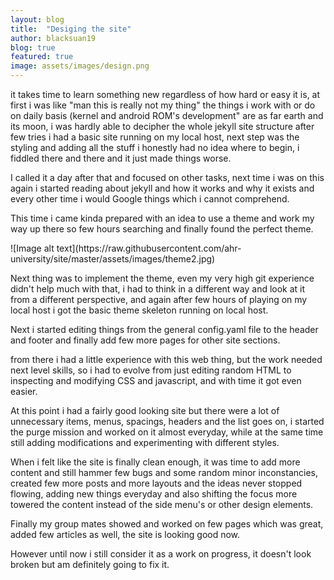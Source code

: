 ```yaml
---
layout: blog
title:  "Desiging the site"
author: blacksuan19
blog: true
featured: true
image: assets/images/design.png
---
```

<p> it takes time to learn something new regardless of how hard or easy it is,  at first i was like "man this is really not my thing" the things i work with or do on daily basis (kernel and android ROM's development" are as far earth and its moon, i was hardly able to decipher  the whole jekyll site structure after few tries i had a basic site running on my local host, next step was the styling and adding all the stuff i honestly had no idea where to begin, i fiddled there and there and it just made things worse.</p>
<p>I called   it a day after that and focused on other tasks, next time i was on this again i started reading about jekyll and how it works and why it exists and every other time i would Google things which i cannot comprehend.</p>
<p> This time i came kinda prepared with an idea to use a theme and work my way up there so few hours searching and finally found the perfect theme.</p>
![Image alt text](https://raw.githubusercontent.com/ahr-university/site/master/assets/images/theme2.jpg)  
<p> Next thing was to implement the theme, even my very high git experience didn't help much with that, i had to think in a different way and look at it from a different perspective, and again after few hours of playing on my local host i got the basic theme skeleton running on local host.</p>
<p>Next i started editing things from the general config.yaml file to the header and footer and finally add few more pages for other site sections.</p>  
<p>from there i had a little experience with this web thing, but the work needed next level skills, so i had to evolve from just editing random HTML to inspecting and modifying CSS and javascript, and with time it got even easier. </p>
<p> At this point i had a fairly good looking site but there were a lot  of unnecessary items, menus, spacings, headers and the list goes on, i started the purge mission and worked on it almost everyday, while at the same time still adding modifications and experimenting with different styles.</p>
<p> When i felt like the site is finally clean enough, it was time to add more content and still hammer few bugs and some random minor inconstancies, created few more posts and more layouts and the ideas never stopped flowing, adding new things everyday and also shifting the focus more towered the content instead of the side menu's or other design elements.</p>
<p> Finally my group mates showed and worked on few pages which was great, added few articles as well, the site is looking good now. </p>
<p> However until now i still consider it as a work on progress, it doesn't look broken but am definitely going to fix it. </p>